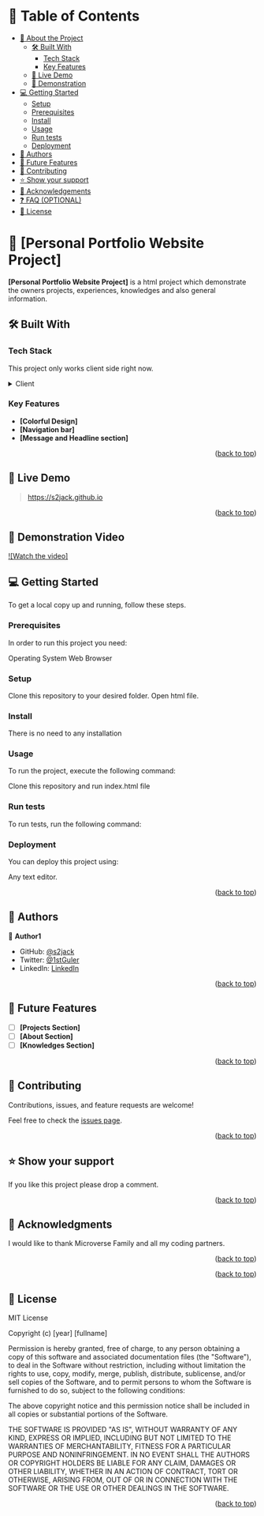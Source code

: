 # 📗 Table of Contents

- [📖 About the Project](#about-project)
  - [🛠 Built With](#built-with)
    - [Tech Stack](#tech-stack)
    - [Key Features](#key-features)
  - [🚀 Live Demo](#live-demo)
  - [:movie_camera: Demonstration](#demonstration)
- [💻 Getting Started](#getting-started)
  - [Setup](#setup)
  - [Prerequisites](#prerequisites)
  - [Install](#install)
  - [Usage](#usage)
  - [Run tests](#run-tests)
  - [Deployment](#triangular_flag_on_post-deployment)
- [👥 Authors](#authors)
- [🔭 Future Features](#future-features)
- [🤝 Contributing](#contributing)
- [⭐️ Show your support](#support)
- [🙏 Acknowledgements](#acknowledgements)
- [❓ FAQ (OPTIONAL)](#faq)
- [📝 License](#license)


# 📖 [Personal Portfolio Website Project] <a name="about-project"></a>


**[Personal Portfolio Website Project]** is a html project which demonstrate the owners projects, experiences, knowledges and also general information.
## 🛠 Built With <a name="built-with"></a>

### Tech Stack <a name="tech-stack"></a>

This project only works client side right now.

<details>
  <summary>Client</summary>
  <ul>
    <li><a href="https://microverse.org/">HTML&CSS</a></li>
  </ul>
</details>


### Key Features <a name="key-features"></a>


- **[Colorful Design]**
- **[Navigation bar]**
- **[Message and Headline section]**


<p align="right">(<a href="#readme-top">back to top</a>)</p>


## 🚀 Live Demo <a name="live-demo"></a>

> <a href="https://s2jack.github.io">https://s2jack.github.io</a>

<p align="right">(<a href="#readme-top">back to top</a>)</p>

## :movie_camera: Demonstration Video <a name="demonstration"></a>

[![Watch the video]](https://www.loom.com/share/607eb173f9a941d5b61544ba48836632)


## 💻 Getting Started <a name="getting-started"></a>


To get a local copy up and running, follow these steps.

### Prerequisites

In order to run this project you need:

Operating System
Web Browser

### Setup

Clone this repository to your desired folder.
Open html file.


### Install

There is no need to any installation


### Usage

To run the project, execute the following command:

Clone this repository and run index.html file


### Run tests

To run tests, run the following command:


### Deployment

You can deploy this project using:

Any text editor.

<p align="right">(<a href="#readme-top">back to top</a>)</p>

## 👥 Authors <a name="authors"></a>


👤 **Author1**

- GitHub: [@s2jack](https://github.com/s2jack)
- Twitter: [@1stGuler](https://twitter.com/1stGuler)
- LinkedIn: [LinkedIn](https://linkedin.com/in/selcuk-guler)

<p align="right">(<a href="#readme-top">back to top</a>)</p>

## 🔭 Future Features <a name="future-features"></a>


- [ ] **[Projects Section]**
- [ ] **[About Section]**
- [ ] **[Knowledges Section]**

<p align="right">(<a href="#readme-top">back to top</a>)</p>


## 🤝 Contributing <a name="contributing"></a>

Contributions, issues, and feature requests are welcome!

Feel free to check the [issues page](../../issues/).

<p align="right">(<a href="#readme-top">back to top</a>)</p>


## ⭐️ Show your support <a name="support"></a>

If you like this project please drop a comment.

<p align="right">(<a href="#readme-top">back to top</a>)</p>


## 🙏 Acknowledgments <a name="acknowledgements"></a>


I would like to thank Microverse Family and all my coding partners.

<p align="right">(<a href="#readme-top">back to top</a>)</p>



<p align="right">(<a href="#readme-top">back to top</a>)</p>


## 📝 License <a name="license"></a>

MIT License

Copyright (c) [year] [fullname]

Permission is hereby granted, free of charge, to any person obtaining a copy
of this software and associated documentation files (the "Software"), to deal
in the Software without restriction, including without limitation the rights
to use, copy, modify, merge, publish, distribute, sublicense, and/or sell
copies of the Software, and to permit persons to whom the Software is
furnished to do so, subject to the following conditions:

The above copyright notice and this permission notice shall be included in all
copies or substantial portions of the Software.

THE SOFTWARE IS PROVIDED "AS IS", WITHOUT WARRANTY OF ANY KIND, EXPRESS OR
IMPLIED, INCLUDING BUT NOT LIMITED TO THE WARRANTIES OF MERCHANTABILITY,
FITNESS FOR A PARTICULAR PURPOSE AND NONINFRINGEMENT. IN NO EVENT SHALL THE
AUTHORS OR COPYRIGHT HOLDERS BE LIABLE FOR ANY CLAIM, DAMAGES OR OTHER
LIABILITY, WHETHER IN AN ACTION OF CONTRACT, TORT OR OTHERWISE, ARISING FROM,
OUT OF OR IN CONNECTION WITH THE SOFTWARE OR THE USE OR OTHER DEALINGS IN THE
SOFTWARE.

<p align="right">(<a href="#readme-top">back to top</a>)</p>
